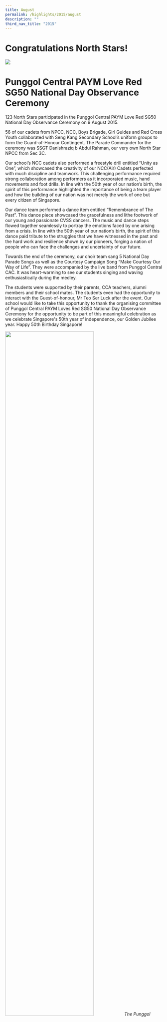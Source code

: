 ```yaml
---
title: August
permalink: /highlights/2015/august
description: ""
third_nav_title: "2015"
---
```

# Congratulations North Stars!

![](/images/COMPASSVALE%20SECONDARY%20SCHOOL.jpeg)

# Punggol Central PAYM Love Red SG50 National Day Observance Ceremony

123 North Stars participated in the Punggol Central PAYM Love Red SG50 National Day Observance Ceremony on 9 August 2015.

56 of our cadets from NPCC, NCC, Boys Brigade, Girl Guides and Red Cross Youth collaborated with Seng Kang Secondary School’s uniform groups to form the Guard-of-Honour Contingent. The Parade Commander for the ceremony was SSGT Danishraziq b Abdul Rahman, our very own North Star NPCC from Sec 3C.

Our school’s NCC cadets also performed a freestyle drill entitled “Unity as One”, which showcased the creativity of our NCC(Air) Cadets perfected with much discipline and teamwork. This challenging performance required strong collaboration among performers as it incorporated music, hand movements and foot drills. In line with the 50th year of our nation’s birth, the spirit of this performance highlighted the importance of being a team player and how the building of our nation was not merely the work of one but every citizen of Singapore. 

Our dance team performed a dance item entitled “Remembrance of The Past”. This dance piece showcased the gracefulness and lithe footwork of our young and passionate CVSS dancers. The music and dance steps flowed together seamlessly to portray the emotions faced by one arising from a crisis. In line with the 50th year of our nation’s birth, the spirit of this dance paid tribute to the struggles that we have witnessed in the past and the hard work and resilience shown by our pioneers, forging a nation of people who can face the challenges and uncertainty of our future.

Towards the end of the ceremony, our choir team sang 5 National Day Parade Songs as well as the Courtesy Campaign Song “Make Courtesy Our Way of Life”. They were accompanied by the live band from Punggol Central CAC. It was heart-warming to see our students singing and waving enthusiastically during the medley.

The students were supported by their parents, CCA teachers, alumni members and their school mates. The students even had the opportunity to interact with the Guest-of-honour, Mr Teo Ser Luck after the event. Our school would like to take this opportunity to thank the organising committee of Punggol Central PAYM Loves Red SG50 National Day Observance Ceremony for the opportunity to be part of this meaningful celebration as we celebrate Singapore's 50th year of independence, our Golden Jubilee year. Happy 50th Birthday Singapore!


<img src="/images/sg50f.jpeg" 
     style="width:75%">
_The Punggol Central PAYM Love Red SG50 National Day Observance Ceremony involved various CCA groups from CVSS, including the Boys’ Brigade, Red Cross Youth and Choir._
<img src="/images/sg50a.jpeg" 
     style="width:75%">
_North Stars singing and waving enthusiastically during the medley segment._
<img src="/images/sg50b.jpeg" 
     style="width:75%">
_Our cadets from NPCC, NCC, Boys Brigade, Girl Guides and Red Cross Youth collaborated with Seng Kang Secondary School’s uniform groups to form the Guard-of-Honour Contingent for the ceremony._
<img src="/images/sg50c.jpeg" 
     style="width:75%">
_CVSS Choir and Dance teams posing for a photo at the observance ceremony._
<img src="/images/sg50d.jpeg" 
     style="width:75%">
_NCC cadets performing their freestyle drill entitled “Unity as One”._
<img src="/images/sg50g.jpeg" 
     style="width:75%">
_A post taken from Mr Teo Ser Luck’s Facebook page._

# Mother Tongue Fortnight and Language Camp 2015

From 24th August to 3rd September, CVSS will be organizing a two-week Mother Tongue Fortnight aiming to cultivate a love for Mother Tongue Culture in our students. Competitions and activities related to the language and traditions, as well as exposure to the traditional art & crafts and culinary dishes will be organised to provide authentic opportunities for the students to use their Mother Tongue Language and experience its culture.

* [CL programme](/files/MT%20fortnight%20programme.pdf)
* [ML programme](/files/2015%20MT%20Fortnights%20&%20Camp%20(ML)%20-%20Programme.pdf)

# "Harmony in Our Hands" @ Sengkang Community Library

In commemoration of Racial Harmony Day on 21 July, our students from the MRL club as well as our CCE student ambassadors conducted games of the past for the visitors of Sengkang Community Library. These games included capteh, pick-up sticks, hopscotch and five stones. Our students took the opportunity to share the heritage and cultural value of these games as they instructed the young participants in the games. It was certainly an enriching and engaging session for all as Singapore’s rich diversity was celebratred through fun and exciting activities in alignment with this year’s Racial Harmony theme “Harmony in our Hands”.

The feedback from the visitors has also been positive.

One visitor wrote: ‘Glad that my children can join in this activity where they learn about some of the traditional games. Children of this generation hardly come into contact with simple games that require human interaction. They are usually on their tablets, where little cooperation is needed. It is interesting to note that many of the students may not know how the games are played, yet they do their best to read the instructions and patiently explain to the kids about how the games are conducted. Appreciate the effort.’

Another visitor wrote: ‘I like this activity organised by the students... I never knew that kuti kutis are for play. I thought it to be very small toys. I am happy to see my kids learning traditional games. The students were very helpful and friendly.’

<img src="/images/rhd.jpeg" 
     style="width:70%">
_North Stars conducting games in the “Activity Room”._

<img src="/images/rhd1.jpeg" 
     style="width:75%">
_Our Librarians and CCE Ambassadors working together._

# Newsflash on National Day Commendation Award

CVSS is proud to share a piece of good news of our staff achievement.

Congratulations to Mdm Lila Bte Salleh, SH Malay for being awarded the National Day Commendation Medal 2015! 

The Singapore National Day Awards are a means of recognising various forms of merit and service to Singapore.

<img src="/images/Mdm%20Lila%20Bte%20Salleh%20(SH-Malay).jpeg" 
     style="width:70%">
		 
# SG50 Reflections: Our Hopes & Memories
The SG50 HOME e-book is a birthday gift from all students to Singapore, in return for the SG50 ‘Building My SG’ Lego set that was given to them.

It is the collective effort of students from all primary and secondary schools, junior colleges/centralised institute, special education schools as well as the Singapore International School (Hong Kong). Students have put in a lot of effort for this project and have spent considerable amount of time doing research. This project has also allowed students to connect with the pioneer generation and gain appreciation for their contributions and sacrifices.  It also inspires students to create a better future for themselves and for Singapore.

To chronicle the changing faces of the seventh housing town built by the Housing and Development Board, a team of North Stars (Afraa Aijaz, Tan Jun Long, Kian Zhang Yu, Goh Geok Ling, Tan Choon Siang and Eileen Lee), accompanied by their teachers (Mrs Lee Sear Yeen, Mr Tan Wen Chuan, Mr Aloysius Chua Xun Fan, Mr Clement See Wei Liang, Mdm Donna Chang Sin Yi, Mr Ng Hong Pin and Mr Nicolas D Sangil III), embarked on a journey around the Ang Mo Kio Town estate through time. The story of the development of the town in 1975-1984 unfolds through a video presentation that gives the audience a glimpse of the lives of the residents, as well as their memories and aspirations for the future. It is complemented with photographs and written sources that capture the sights and sounds of life in the heartland. Essentially, this multimodal approach aims to connect the residents with other Singaporeans using personal and community stories.

One of the highlights of their project is Block 259 of Ang Mo Kio Avenue 1, an iconic block of circular flats that when seen from above, forms the shape of a clover. Over the years, the residents in the block are known across the island for their strong sense of belonging and kampung spirit as they have been living next to one another for years. The interconnectedness of the residents of the “Four Leaf Clover Block”, as it is affectionately known, has shown that public housing in Singapore goes beyond providing a roof for the owners. The sense of attachment to a home helps the dwellers forge a Singapore identity and a strong sense of rootedness to the country.

Entitled “Completion of Ang Mo Kio New Town in 1980”, this e-book can be viewed at [http://www.sg50home.sg/completion-of-amk-new-town-in-1980.html](http://www.sg50home.sg/completion-of-amk-new-town-in-1980.html) or through the SG50 HOME App which can be downloaded from Google Play or the App Store.

# Mother Tongue Languages Symposium 2015

![](/images/MTLS%202015_Pamphlet.jpeg)
![](/images/MTLS%202015_Pamphlet1.jpeg)
